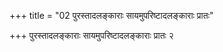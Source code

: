 +++
title = "02 पुरस्तादलङ्काराः सायमुपरिष्टादलङ्काराः प्रातः"

+++
पुरस्तादलङ्काराः सायमुपरिष्टादलङ्काराः प्रातः २